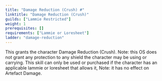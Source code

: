 ```yaml
---
title: "Damage Reduction (Crush) #"
linktitle: "Damage Reduction (Crush)"
guilds: ["Lammie Restricted"]
weight: 1
prerequisites: []
requirements: ["Lammie or Loresheet"]
ladder: "damage-reduction"
---
```

This grants the character Damage Reduction (Crush). Note: this OS does not grant any protection to any shield the character may be using or carrying. This skill can only be used or purchased if the character has an applicable lammie or loresheet that allows it, Note: it has no effect on Artefact Damage.